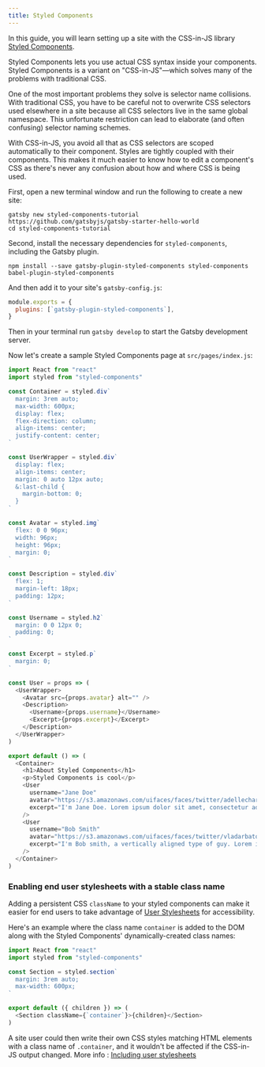 ```yaml
---
title: Styled Components
---
```


In this guide, you will learn setting up a site with the CSS-in-JS library [Styled Components](https://www.styled-components.com/).

Styled Components lets you use actual CSS syntax inside your components. Styled Components is a variant on "CSS-in-JS"—which solves many of the problems with traditional CSS.

One of the most important problems they solve is selector name collisions. With traditional CSS, you have to be careful not to overwrite CSS selectors used elsewhere in a site because all CSS selectors live in the same global namespace. This unfortunate restriction can lead to elaborate (and often confusing) selector naming schemes.

With CSS-in-JS, you avoid all that as CSS selectors are scoped automatically to their component. Styles are tightly coupled with their components. This makes it much easier to know how to edit a component's CSS as there's never any confusion about how and where CSS is being used.

<EggheadEmbed
  lessonLink="https://egghead.io/lessons/gatsby-style-gatsby-sites-with-styled-components"
  lessonTitle="Style Gatsby sites with styled-components"
/>

First, open a new terminal window and run the following to create a new site:

```shell
gatsby new styled-components-tutorial https://github.com/gatsbyjs/gatsby-starter-hello-world
cd styled-components-tutorial
```

Second, install the necessary dependencies for `styled-components`, including the Gatsby plugin.

```shell
npm install --save gatsby-plugin-styled-components styled-components babel-plugin-styled-components
```

And then add it to your site's `gatsby-config.js`:

```javascript:title=gatsby-config.js
module.exports = {
  plugins: [`gatsby-plugin-styled-components`],
}
```

Then in your terminal run `gatsby develop` to start the Gatsby development server.

Now let's create a sample Styled Components page at `src/pages/index.js`:

```jsx:title=src/pages/index.js
import React from "react"
import styled from "styled-components"

const Container = styled.div`
  margin: 3rem auto;
  max-width: 600px;
  display: flex;
  flex-direction: column;
  align-items: center;
  justify-content: center;
`

const UserWrapper = styled.div`
  display: flex;
  align-items: center;
  margin: 0 auto 12px auto;
  &:last-child {
    margin-bottom: 0;
  }
`

const Avatar = styled.img`
  flex: 0 0 96px;
  width: 96px;
  height: 96px;
  margin: 0;
`

const Description = styled.div`
  flex: 1;
  margin-left: 18px;
  padding: 12px;
`

const Username = styled.h2`
  margin: 0 0 12px 0;
  padding: 0;
`

const Excerpt = styled.p`
  margin: 0;
`

const User = props => (
  <UserWrapper>
    <Avatar src={props.avatar} alt="" />
    <Description>
      <Username>{props.username}</Username>
      <Excerpt>{props.excerpt}</Excerpt>
    </Description>
  </UserWrapper>
)

export default () => (
  <Container>
    <h1>About Styled Components</h1>
    <p>Styled Components is cool</p>
    <User
      username="Jane Doe"
      avatar="https://s3.amazonaws.com/uifaces/faces/twitter/adellecharles/128.jpg"
      excerpt="I'm Jane Doe. Lorem ipsum dolor sit amet, consectetur adipisicing elit."
    />
    <User
      username="Bob Smith"
      avatar="https://s3.amazonaws.com/uifaces/faces/twitter/vladarbatov/128.jpg"
      excerpt="I'm Bob smith, a vertically aligned type of guy. Lorem ipsum dolor sit amet, consectetur adipisicing elit."
    />
  </Container>
)
```

### Enabling end user stylesheets with a stable class name

Adding a persistent CSS `className` to your styled components can make it easier for end users to take advantage of [User Stylesheets](https://www.viget.com/articles/inline-styles-user-style-sheets-and-accessibility/) for accessibility.

Here's an example where the class name `container` is added to the DOM along with the Styled Components' dynamically-created class names:

```jsx:title=src/components/container.js
import React from "react"
import styled from "styled-components"

const Section = styled.section`
  margin: 3rem auto;
  max-width: 600px;
`

export default ({ children }) => (
  <Section className={`container`}>{children}</Section>
)
```

A site user could then write their own CSS styles matching HTML elements with a class name of `.container`, and it wouldn't be affected if the CSS-in-JS output changed.
More info : [Including user stylesheets](https://mediatemple.net/blog/tips/bend-websites-css-will-stylish-stylebot/)
